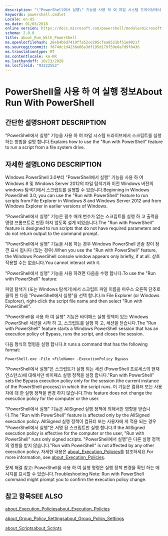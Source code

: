 ```yaml
---
description: "\"PowerShell에서 실행\" 기능을 사용 하 여 파일 시스템 드라이브에서 스크립트를 실행 하는 방법을 설명 합니다."
keywords: powershell,cmdlet
Locale: en-US
ms.date: 01/03/2018
online version: https://docs.microsoft.com/powershell/module/microsoft.powershell.core/about/about_run_with_powershell?view=powershell-5.1&WT.mc_id=ps-gethelp
schema: 2.0.0
title: about_Run_With_PowerShell
ms.openlocfilehash: 28eb4b6d7419ffa52ce205cfea8521bf51e9021f
ms.sourcegitcommit: f874dc1d4236e06a3df195d179f59e0a7d9f8436
ms.translationtype: MT
ms.contentlocale: ko-KR
ms.lasthandoff: 10/13/2020
ms.locfileid: "93222553"
---
```

# <a name="about-run-with-powershell"></a><span data-ttu-id="4fffe-104">PowerShell을 사용 하 여 실행 정보</span><span class="sxs-lookup"><span data-stu-id="4fffe-104">About Run With PowerShell</span></span>

## <a name="short-description"></a><span data-ttu-id="4fffe-105">간단한 설명</span><span class="sxs-lookup"><span data-stu-id="4fffe-105">SHORT DESCRIPTION</span></span>

<span data-ttu-id="4fffe-106">"PowerShell에서 실행" 기능을 사용 하 여 파일 시스템 드라이브에서 스크립트를 실행 하는 방법을 설명 합니다.</span><span class="sxs-lookup"><span data-stu-id="4fffe-106">Explains how to use the "Run with PowerShell" feature to run a script from a file system drive.</span></span>

## <a name="long-description"></a><span data-ttu-id="4fffe-107">자세한 설명</span><span class="sxs-lookup"><span data-stu-id="4fffe-107">LONG DESCRIPTION</span></span>

<span data-ttu-id="4fffe-108">Windows PowerShell 3.0부터 "PowerShell에서 실행" 기능을 사용 하 여 Windows 8 및 Windows Server 2012의 파일 탐색기와 이전 Windows 버전의 windows 탐색기에서 스크립트를 실행할 수 있습니다.</span><span class="sxs-lookup"><span data-stu-id="4fffe-108">Beginning in Windows PowerShell 3.0, you can use the "Run with PowerShell" feature to run scripts from File Explorer in Windows 8 and Windows Server 2012 and from Windows Explorer in earlier versions of Windows.</span></span>

<span data-ttu-id="4fffe-109">"PowerShell에서 실행" 기능은 필수 매개 변수가 없는 스크립트를 실행 하 고 출력을 명령 프롬프트로 반환 하지 않도록 설계 되었습니다.</span><span class="sxs-lookup"><span data-stu-id="4fffe-109">The "Run with PowerShell" feature is designed to run scripts that do not have required parameters and do not return output to the command prompt.</span></span>

<span data-ttu-id="4fffe-110">"PowerShell에서 실행" 기능을 사용 하는 경우 Windows PowerShell 콘솔 창이 잠깐 표시 됩니다 (있는 경우).</span><span class="sxs-lookup"><span data-stu-id="4fffe-110">When you use the "Run with PowerShell" feature, the Windows PowerShell console window appears only briefly, if at all.</span></span> <span data-ttu-id="4fffe-111">상호 작용할 수는 없습니다.</span><span class="sxs-lookup"><span data-stu-id="4fffe-111">You cannot interact with it.</span></span>

<span data-ttu-id="4fffe-112">"PowerShell에서 실행" 기능을 사용 하려면 다음을 수행 합니다.</span><span class="sxs-lookup"><span data-stu-id="4fffe-112">To use the "Run with PowerShell" feature:</span></span>

<span data-ttu-id="4fffe-113">파일 탐색기 (또는 Windows 탐색기)에서 스크립트 파일 이름을 마우스 오른쪽 단추로 클릭 한 다음 "PowerShell에서 실행"을 선택 합니다.</span><span class="sxs-lookup"><span data-stu-id="4fffe-113">In File Explorer (or Windows Explorer), right-click the script file name and then select "Run with PowerShell".</span></span>

<span data-ttu-id="4fffe-114">"PowerShell을 사용 하 여 실행" 기능은 바이패스 실행 정책이 있는 Windows PowerShell 세션을 시작 하 고, 스크립트를 실행 하 고, 세션을 닫습니다.</span><span class="sxs-lookup"><span data-stu-id="4fffe-114">The "Run with PowerShell" feature starts a Windows PowerShell session that has an execution policy of Bypass, runs the script, and closes the session.</span></span>

<span data-ttu-id="4fffe-115">다음 형식의 명령을 실행 합니다.</span><span class="sxs-lookup"><span data-stu-id="4fffe-115">It runs a command that has the following format:</span></span>

```
PowerShell.exe -File <FileName> -ExecutionPolicy Bypass
```

<span data-ttu-id="4fffe-116">"PowerShell에서 실행"은 스크립트가 실행 되는 세션 (PowerShell 프로세스의 현재 인스턴스)에 대해서만 바이패스 실행 정책을 설정 합니다.</span><span class="sxs-lookup"><span data-stu-id="4fffe-116">"Run with PowerShell" sets the Bypass execution policy only for the session (the current instance of the PowerShell process) in which the script runs.</span></span>
<span data-ttu-id="4fffe-117">이 기능은 컴퓨터 또는 사용자에 대 한 실행 정책을 변경 하지 않습니다.</span><span class="sxs-lookup"><span data-stu-id="4fffe-117">This feature does not change the execution policy for the computer or the user.</span></span>

<span data-ttu-id="4fffe-118">"PowerShell에서 실행" 기능은 AllSigned 실행 정책에 의해서만 영향을 받습니다.</span><span class="sxs-lookup"><span data-stu-id="4fffe-118">The "Run with PowerShell" feature is affected only by the AllSigned execution policy.</span></span> <span data-ttu-id="4fffe-119">AllSigned 실행 정책이 컴퓨터 또는 사용자에 게 적용 되는 경우 "PowerShell에서 실행"은 서명 된 스크립트만 실행 합니다.</span><span class="sxs-lookup"><span data-stu-id="4fffe-119">If the AllSigned execution policy is effective for the computer or the user, "Run with PowerShell" runs only signed scripts.</span></span> <span data-ttu-id="4fffe-120">"PowerShell에서 실행"은 다른 실행 정책의 영향을 받지 않습니다.</span><span class="sxs-lookup"><span data-stu-id="4fffe-120">"Run with PowerShell" is not affected by any other execution policy.</span></span> <span data-ttu-id="4fffe-121">자세한 내용은 [about_Execution_Policies](about_Execution_Policies.md)를 참조하세요.</span><span class="sxs-lookup"><span data-stu-id="4fffe-121">For more information, see [about_Execution_Policies](about_Execution_Policies.md).</span></span>

<span data-ttu-id="4fffe-122">문제 해결 참고: PowerShell을 사용 하 여 실행 명령은 실행 정책 변경을 확인 하는 메시지를 표시할 수 있습니다.</span><span class="sxs-lookup"><span data-stu-id="4fffe-122">Troubleshooting Note: Run with PowerShell command might prompt you to confirm the execution policy change.</span></span>

## <a name="see-also"></a><span data-ttu-id="4fffe-123">참고 항목</span><span class="sxs-lookup"><span data-stu-id="4fffe-123">SEE ALSO</span></span>

[<span data-ttu-id="4fffe-124">about_Execution_Policies</span><span class="sxs-lookup"><span data-stu-id="4fffe-124">about_Execution_Policies</span></span>](about_Execution_Policies.md)

[<span data-ttu-id="4fffe-125">about_Group_Policy_Settings</span><span class="sxs-lookup"><span data-stu-id="4fffe-125">about_Group_Policy_Settings</span></span>](about_Group_Policy_Settings.md)

[<span data-ttu-id="4fffe-126">about_Scripts</span><span class="sxs-lookup"><span data-stu-id="4fffe-126">about_Scripts</span></span>](about_Scripts.md)
